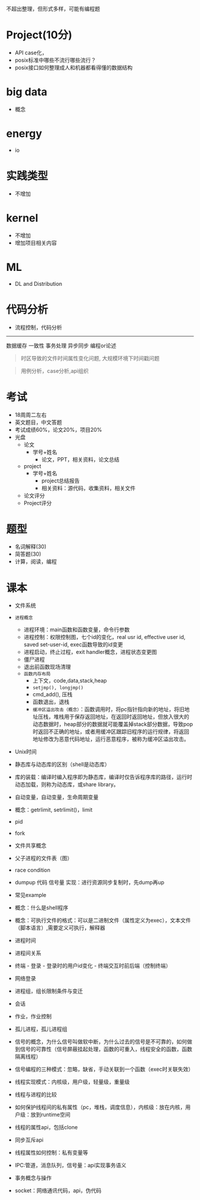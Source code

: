 不超出整理，但形式多样，可能有编程题

# Project(10分)
- API case化，
- posix标准中哪些不流行哪些流行？
- posix接口如何整理成人和机器都看得懂的数据结构

# big data
- 概念

# energy
- io

# 实践类型
- 不增加

# kernel
- 不增加
- 增加项目相关内容

# ML
- DL and Distribution

# 代码分析
- 流程控制，代码分析

---
数据缓存
一致性
事务处理
异步同步
编程or论述

> 时区导致的文件时间属性变化问题, 大规模环境下时间戳问题

> 用例分析，case分析,api组织


# 考试
- 18周周二左右
- 英文题目，中文答题
- 考试成绩60%，论文20%，项目20%
- 光盘
  - 论文
    - 学号+姓名
      - 论文，PPT，相关资料，论文总结
  - project
    - 学号+姓名
      - project总结报告
      - 相关资料：源代码，收集资料，相关文件
  - 论文评分
  - Project评分

# 题型
- 名词解释(30)
- 简答题(30)
- 计算，阅读，编程

# 课本
- 文件系统
- `进程概念`
  - 进程环境：main函数和函数变量，命令行参数
  - 进程控制：权限控制图，七个id的变化，real usr id, effective user id, saved set-user-id, exec函数导致的id变更
  - 进程启动，终止过程，exit handler概念，进程状态变更图
  - 僵尸进程
  - 退出前函数现场清理
  - `函数内存布局`
    - 上下文，code,data,stack,heap
    - `setjmp(), longjmp()`
    - cmd_add(), 压栈
    - 函数退出，退栈
    - `缓冲区溢出攻击（概念）`：函数调用时，将pc指针指向新的地址，将旧地址压栈，堆栈用于保存返回地址，在返回时返回地址，但放入很大的动态数据时，heap部分的数据就可能覆盖掉stack部分数据，导致pop时返回不正确的地址，或者用缓冲区跟踪旧程序的运行规律，将返回地址修改为恶意代码地址，运行恶意程序，被称为缓冲区溢出攻击。

- Unix时间
- 静态库与动态库的区别（shell是动态库）
- 库的装载：编译时编入程序即为静态库，编译时仅告诉程序库的路径，运行时动态加载，则称为动态库，或share library。
- 自动变量，自动变量，生命周期变量
- 概念：getrlimit, setrlimit()，limit
- pid
- fork
- 文件共享概念
- 父子进程的文件表（图）
- race condition
- dumpup 代码 信号量 实现：进行资源同步复制时，先dump再up
- 常见example
- 概念：什么是shell程序
- 概念：可执行文件的格式：可以是二进制文件（属性定义为exec），文本文件（脚本语言）,需要定义可执行，解释器
- 进程时间
- 进程间关系
- 终端 - 登录 - 登录时的用户id变化 - 终端交互时前后端（控制终端）
- 网络登录
- 进程组，组长限制条件与变迁
- 会话
- 作业，作业控制
- 孤儿进程，孤儿进程组
- 信号的概念，为什么信号叫做软中断，为什么过去的信号是不可靠的，如何做到信号的可靠性（信号屏蔽挂起处理，函数的可重入，线程安全的函数，函数隔离线程）
- 信号编程的三种模式：忽略，缺省，手动关联到一个函数（exec时关联失效）
- 线程实现模式：内核级，用户级，轻量级，重量级
- 线程与进程的比较
- 如何保护线程间的私有属性（pc，堆栈，调度信息），内核级：放在内核，用户级：放到runtime空间
- 线程的属性api，包括clone
- 同步互斥api
- 线程属性如何控制：私有变量等
- IPC:管道，消息队列，信号量：api实现事务语义
- 事务概念与操作
- socket：网络通讯代码，api，伪代码
